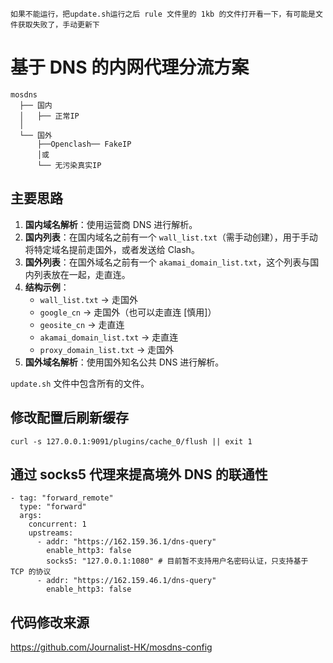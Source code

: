   ```
如果不能运行，把update.sh运行之后 rule 文件里的 1kb 的文件打开看一下，有可能是文件获取失败了，手动更新下
  ```
# 基于 DNS 的内网代理分流方案
  ```
 mosdns
    ├── 国内
    │   ├── 正常IP 
    │
    └── 国外
        ├──Openclash── FakeIP
        │或
        └── 无污染真实IP
  ```
## 主要思路

1. **国内域名解析**：使用运营商 DNS 进行解析。
2. **国内列表**：在国内域名之前有一个 `wall_list.txt`（需手动创建），用于手动将特定域名提前走国外，或者发送给 Clash。
3. **国外列表**：在国外域名之前有一个 `akamai_domain_list.txt`，这个列表与国内列表放在一起，走直连。
4. **结构示例**：
   - `wall_list.txt` → 走国外
   - `google_cn` → 走国外（也可以走直连 [慎用]）
   - `geosite_cn` → 走直连
   - `akamai_domain_list.txt` → 走直连
   - `proxy_domain_list.txt` → 走国外
5. **国外域名解析**：使用国外知名公共 DNS 进行解析。
   
`update.sh` 文件中包含所有的文件。
## 修改配置后刷新缓存
  ```
curl -s 127.0.0.1:9091/plugins/cache_0/flush || exit 1
  ```

## 通过 socks5 代理来提高境外 DNS 的联通性

  ```
  - tag: "forward_remote"
    type: "forward"
    args:
      concurrent: 1
      upstreams:
        - addr: "https://162.159.36.1/dns-query"
          enable_http3: false
          socks5: "127.0.0.1:1080" # 目前暂不支持用户名密码认证，只支持基于 TCP 的协议
        - addr: "https://162.159.46.1/dns-query"
          enable_http3: false
  ```
## 代码修改来源
  https://github.com/Journalist-HK/mosdns-config
